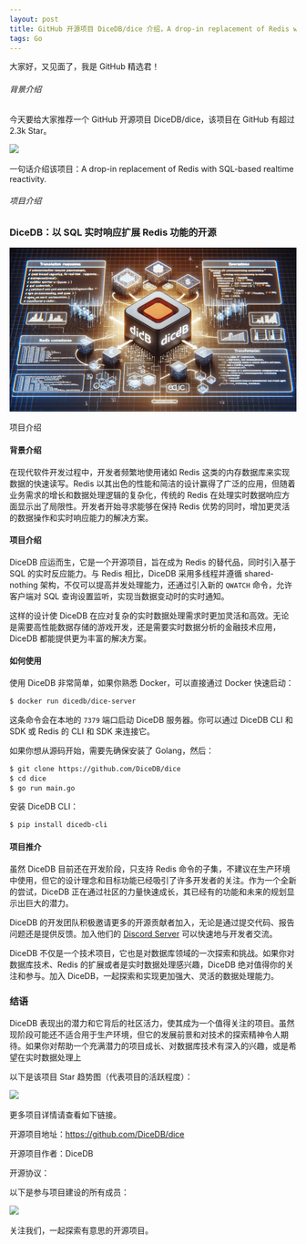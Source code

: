 ```yaml
---
layout: post
title: GitHub 开源项目 DiceDB/dice 介绍，A drop-in replacement of Redis with SQL-based realtime reactivity.
tags: Go
---
```


大家好，又见面了，我是 GitHub 精选君！

###### 背景介绍

今天要给大家推荐一个 GitHub 开源项目 DiceDB/dice，该项目在 GitHub 有超过 2.3k Star。

![](https://stats.deeptrain.net/repo/DiceDB/dice/?theme=light)

一句话介绍该项目：A drop-in replacement of Redis with SQL-based realtime reactivity.





###### 项目介绍

### DiceDB：以 SQL 实时响应扩展 Redis 功能的开源

![](https://raw.githubusercontent.com/ZhuPeng/pic/master/mac/compress_tmp-def9c3f87be1a41faaa1accbfffdb7fe.png)

项目介绍

#### 背景介绍

在现代软件开发过程中，开发者频繁地使用诸如 Redis 这类的内存数据库来实现数据的快速读写。Redis 以其出色的性能和简洁的设计赢得了广泛的应用，但随着业务需求的增长和数据处理逻辑的复杂化，传统的 Redis 在处理实时数据响应方面显示出了局限性。开发者开始寻求能够在保持 Redis 优势的同时，增加更灵活的数据操作和实时响应能力的解决方案。

#### 项目介绍

DiceDB 应运而生，它是一个开源项目，旨在成为 Redis 的替代品，同时引入基于 SQL 的实时反应能力。与 Redis 相比，DiceDB 采用多线程并遵循 shared-nothing 架构，不仅可以提高并发处理能力，还通过引入新的 `QWATCH` 命令，允许客户端对 SQL 查询设置监听，实现当数据变动时的实时通知。

这样的设计使 DiceDB 在应对复杂的实时数据处理需求时更加灵活和高效。无论是需要高性能数据存储的游戏开发，还是需要实时数据分析的金融技术应用，DiceDB 都能提供更为丰富的解决方案。

#### 如何使用

使用 DiceDB 非常简单，如果你熟悉 Docker，可以直接通过 Docker 快速启动：

```bash
$ docker run dicedb/dice-server
```

这条命令会在本地的 `7379` 端口启动 DiceDB 服务器。你可以通过 DiceDB CLI 和 SDK 或 Redis 的 CLI 和 SDK 来连接它。

如果你想从源码开始，需要先确保安装了 Golang，然后：

```bash
$ git clone https://github.com/DiceDB/dice
$ cd dice
$ go run main.go
```

安装 DiceDB CLI：

```bash
$ pip install dicedb-cli
```

#### 项目推介

虽然 DiceDB 目前还在开发阶段，只支持 Redis 命令的子集，不建议在生产环境中使用，但它的设计理念和目标功能已经吸引了许多开发者的关注。作为一个全新的尝试，DiceDB 正在通过社区的力量快速成长，其已经有的功能和未来的规划显示出巨大的潜力。

DiceDB 的开发团队积极邀请更多的开源贡献者加入，无论是通过提交代码、报告问题还是提供反馈。加入他们的 [Discord Server](https://discord.gg/6r8uXWtXh7) 可以快速地与开发者交流。

DiceDB 不仅是一个技术项目，它也是对数据库领域的一次探索和挑战。如果你对数据库技术、Redis 的扩展或者是实时数据处理感兴趣，DiceDB 绝对值得你的关注和参与。加入 DiceDB，一起探索和实现更加强大、灵活的数据处理能力。

### 结语

DiceDB 表现出的潜力和它背后的社区活力，使其成为一个值得关注的项目。虽然现阶段可能还不适合用于生产环境，但它的发展前景和对技术的探索精神令人期待。如果你对帮助一个充满潜力的项目成长、对数据库技术有深入的兴趣，或是希望在实时数据处理上

以下是该项目 Star 趋势图（代表项目的活跃程度）：

![](https://api.star-history.com/svg?repos=DiceDB/dice&type=Timeline)

更多项目详情请查看如下链接。

开源项目地址：https://github.com/DiceDB/dice 

开源项目作者：DiceDB

开源协议：

以下是参与项目建设的所有成员：

![](https://contrib.rocks/image?repo=DiceDB/dice)

关注我们，一起探索有意思的开源项目。

